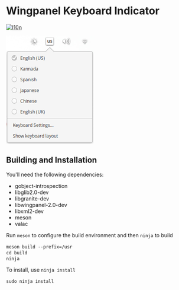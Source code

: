 # Wingpanel Keyboard Indicator
[![l10n](https://l10n.elementary.io/widgets/wingpanel/wingpanel-indicator-keyboard/svg-badge.svg)](https://l10n.elementary.io/projects/wingpanel/wingpanel-indicator-keyboard)

![Screenshot](data/screenshot.png?raw=true)

## Building and Installation

You'll need the following dependencies:

* gobject-introspection
* libglib2.0-dev
* libgranite-dev
* libwingpanel-2.0-dev
* libxml2-dev
* meson
* valac
    
Run `meson` to configure the build environment and then `ninja` to build

    meson build --prefix=/usr
    cd build
    ninja
    
To install, use `ninja install`

    sudo ninja install
